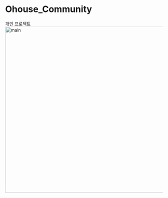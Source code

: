 # Ohouse_Community
개인 프로젝트
<img width="530" alt="main" src="https://user-images.githubusercontent.com/77523846/180749003-f0e2c165-a5f1-40fe-b2b3-989f85101e2a.png">
